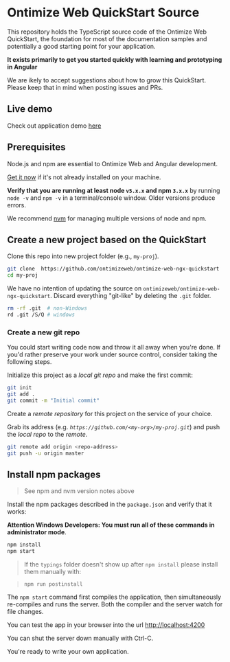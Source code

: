 # Ontimize Web QuickStart Source

This repository holds the TypeScript source code of the Ontimize Web QuickStart,
the foundation for most of the documentation samples and potentially a good starting point for your application.

**It exists primarily to get you started quickly with learning and prototyping in Angular**

We are ikely to accept suggestions about how to grow this QuickStart.
Please keep that in mind when posting issues and PRs.

## Live demo

Check out application demo <a href="https://ontimizeweb.github.io/ontimize-web-ngx-quickstart" target="_blank" title="live demo">
here</a>

## Prerequisites

Node.js and npm are essential to Ontimize Web and Angular development.

<a href="https://docs.npmjs.com/getting-started/installing-node" target="_blank" title="Installing Node.js and updating npm">
Get it now</a> if it's not already installed on your machine.

**Verify that you are running at least node `v5.x.x` and npm `3.x.x`**
by running `node -v` and `npm -v` in a terminal/console window.
Older versions produce errors.

We recommend [nvm](https://github.com/creationix/nvm) for managing multiple versions of node and npm.

## Create a new project based on the QuickStart

Clone this repo into new project folder (e.g., `my-proj`).
```bash
git clone  https://github.com/ontimizeweb/ontimize-web-ngx-quickstart  my-proj
cd my-proj
```

We have no intention of updating the source on `ontimizeweb/ontimize-web-ngx-quickstart`.
Discard everything "git-like" by deleting the `.git` folder.
```bash
rm -rf .git  # non-Windows
rd .git /S/Q # windows
```

### Create a new git repo
You could start writing code now and throw it all away when you're done.
If you'd rather preserve your work under source control, consider taking the following steps.

Initialize this project as a *local git repo* and make the first commit:
```bash
git init
git add .
git commit -m "Initial commit"
```

Create a *remote repository* for this project on the service of your choice.

Grab its address (e.g. *`https://github.com/<my-org>/my-proj.git`*) and push the *local repo* to the *remote*.
```bash
git remote add origin <repo-address>
git push -u origin master
```
## Install npm packages

> See npm and nvm version notes above

Install the npm packages described in the `package.json` and verify that it works:

**Attention Windows Developers:  You must run all of these commands in administrator mode**.

```bash
npm install
npm start
```

> If the `typings` folder doesn't show up after `npm install` please install them manually with:

> `npm run postinstall`

The `npm start` command first compiles the application,
then simultaneously re-compiles and runs the server.
Both the compiler and the server watch for file changes.

You can test the app in your browser into the url [http://localhost:4200](http://localhost:4200)

You can shut the server down manually with Ctrl-C.

You're ready to write your own application.

